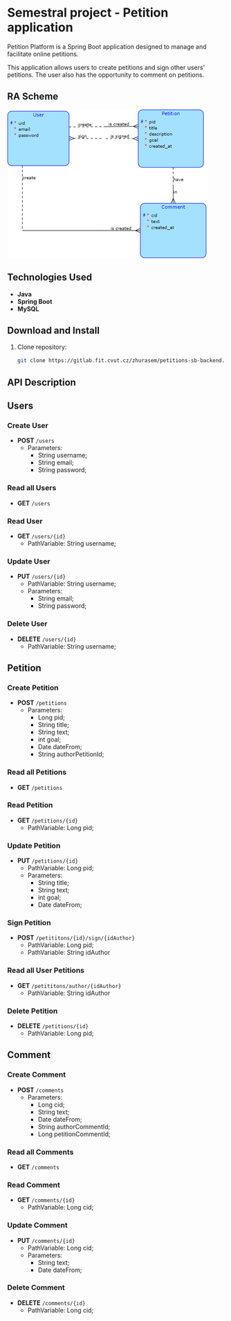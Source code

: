 # Semestral project - Petition application

Petition Platform is a Spring Boot application designed to 
manage and facilitate online petitions.

This application allows users to create petitions and sign other users' petitions.
The user also has the opportunity to comment on petitions.

## RA Scheme

![RA schema](ra_schema.png)

## Technologies Used

- **Java**
- **Spring Boot**
- **MySQL**

## Download and Install

1. Clone repository:

   ```bash
   git clone https://gitlab.fit.cvut.cz/zhurasem/petitions-sb-backend.git

## API Description

## Users

### Create User
- **POST** `/users`
   - Parameters:
      - String username;
      - String email;
      - String password;

### Read all Users
- **GET** `/users`

### Read User
- **GET** `/users/{id}`
   - PathVariable: String username;

### Update User
- **PUT** `/users/{id}`
   - PathVariable: String username;
   - Parameters:
      - String email;
      - String password;

### Delete User
- **DELETE** `/users/{id}`
   - PathVariable: String username;

## Petition

### Create Petition
- **POST** `/petitions`
   - Parameters:
      - Long pid;
      - String title;
      - String text;
      - int goal;
      - Date dateFrom;
      - String authorPetitionId;

### Read all Petitions
- **GET** `/petitions`

### Read Petition
- **GET** `/petitions/{id}`
   - PathVariable: Long pid;

### Update Petition
- **PUT** `/petitions/{id}`
   - PathVariable: Long pid;
   - Parameters:
      - String title;
      - String text;
      - int goal;
      - Date dateFrom;

### Sign Petition
- **POST** `/petititons/{id}/sign/{idAuthor}`
    - PathVariable: Long pid;
    - PathVariable: String idAuthor

### Read all User Petitions
- **GET** `/petititons/author/{idAuthor}`
    - PathVariable: String idAuthor

### Delete Petition
- **DELETE** `/petitions/{id}`
   - PathVariable: Long pid;

## Comment

### Create Comment
- **POST** `/comments`
   - Parameters:
      - Long cid;
      - String text;
      - Date dateFrom;
      - String authorCommentId;
      - Long petitionCommentId;

### Read all Comments
- **GET** `/comments`

### Read Comment
- **GET** `/comments/{id}`
   - PathVariable: Long cid;

### Update Comment
- **PUT** `/comments/{id}`
   - PathVariable: Long cid;
   - Parameters:
      - String text;
      - Date dateFrom;

### Delete Comment
- **DELETE** `/comments/{id}`
   - PathVariable: Long cid;
